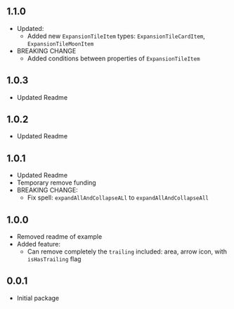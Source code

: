 ## 1.1.0
* Updated:
  - Added new `ExpansionTileItem` types: `ExpansionTileCardItem`, `ExpansionTileMoonItem`
* BREAKING CHANGE
  - Added conditions between properties of `ExpansionTileItem`

## 1.0.3
* Updated Readme

## 1.0.2
* Updated Readme

## 1.0.1
* Updated Readme
* Temporary remove funding
* BREAKING CHANGE: 
  - Fix spell: `expandAllAndCollapseALl` to `expandAllAndCollapseAll`
  
## 1.0.0
* Removed readme of example
* Added feature:
  - Can remove completely the `trailing` included: area, arrow icon, with `isHasTrailing` flag

## 0.0.1
* Initial package
